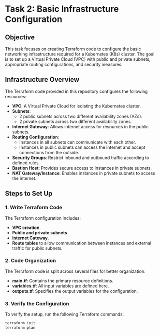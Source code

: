 # Task 2: Basic Infrastructure Configuration

## Objective
This task focuses on creating Terraform code to configure the basic networking infrastructure required for a Kubernetes (K8s) cluster. The goal is to set up a Virtual Private Cloud (VPC) with public and private subnets, appropriate routing configurations, and security measures.

## Infrastructure Overview
The Terraform code provided in this repository configures the following resources:

- **VPC**: A Virtual Private Cloud for isolating the Kubernetes cluster.
- **Subnets**:
    - 2 public subnets across two different availability zones (AZs).
    - 2 private subnets across two different availability zones.
- **Internet Gateway**: Allows internet access for resources in the public subnets.
- **Routing Configuration**:
    - Instances in all subnets can communicate with each other.
    - Instances in public subnets can access the internet and accept connections from the outside.
- **Security Groups**: Restrict inbound and outbound traffic according to defined rules.
- **Bastion Host**: Provides secure access to instances in private subnets.
- **NAT Gateway/Instance**: Enables instances in private subnets to access the internet.

## Steps to Set Up

### 1. Write Terraform Code
The Terraform configuration includes:
- **VPC creation**.
- **Public and private subnets**.
- **Internet Gateway**.
- **Route tables** to allow communication between instances and external traffic for public subnets.

### 2. Code Organization
The Terraform code is split across several files for better organization:
- **main.tf**: Contains the primary resource definitions.
- **variables.tf**: All input variables are defined here.
- **outputs.tf**: Specifies the output variables for the configuration.

### 3. Verify the Configuration
To verify the setup, run the following Terraform commands:

```bash
terraform init
terraform plan